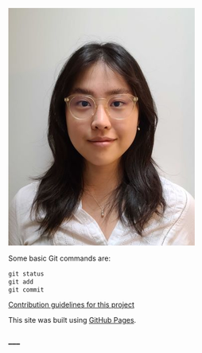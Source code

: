 
![This is an image](https://raw.githubusercontent.com/iggyim/egunim/main/images/HeadShot_mod.jpg)

Some basic Git commands are:
```
git status
git add
git commit
```

[Contribution guidelines for this project](https://iggyim.github.io/photography/)

This site was built using [GitHub Pages](https://pages.github.com/).

### ___
